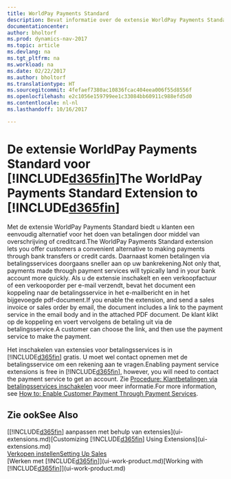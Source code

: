 ```yaml
---
title: WorldPay Payments Standard
description: Bevat informatie over de extensie WorldPay Payments Standard
documentationcenter: 
author: bholtorf
ms.prod: dynamics-nav-2017
ms.topic: article
ms.devlang: na
ms.tgt_pltfrm: na
ms.workload: na
ms.date: 02/22/2017
ms.author: bholtorf
ms.translationtype: HT
ms.sourcegitcommit: 4fefaef7380ac10836fcac404eea006f55d8556f
ms.openlocfilehash: e2c1056e159799ee1c33084bb60911c988efd5d0
ms.contentlocale: nl-nl
ms.lasthandoff: 10/16/2017

---
```

# <a name="the-worldpay-payments-standard-extension-to-included365finincludesd365finlongmdmd"></a><span data-ttu-id="a3179-103">De extensie WorldPay Payments Standard voor [!INCLUDE[d365fin](includes/d365fin_long_md.md)]</span><span class="sxs-lookup"><span data-stu-id="a3179-103">The WorldPay Payments Standard Extension to [!INCLUDE[d365fin](includes/d365fin_long_md.md)]</span></span>
<span data-ttu-id="a3179-104">Met de extensie WorldPay Payments Standard biedt u klanten een eenvoudig alternatief voor het doen van betalingen door middel van overschrijving of creditcard.</span><span class="sxs-lookup"><span data-stu-id="a3179-104">The WorldPay Payments Standard extension lets you offer customers a convenient alternative to making payments through bank transfers or credit cards.</span></span> <span data-ttu-id="a3179-105">Daarnaast komen betalingen via betalingsservices doorgaans sneller aan op uw bankrekening.</span><span class="sxs-lookup"><span data-stu-id="a3179-105">Not only that, payments made through payment services will typically land in your bank account more quickly.</span></span>
<span data-ttu-id="a3179-106">Als u de extensie inschakelt en een verkoopfactuur of een verkooporder per e-mail verzendt, bevat het document een koppeling naar de betalingsservice in het e-mailbericht en in het bijgevoegde pdf-document.</span><span class="sxs-lookup"><span data-stu-id="a3179-106">If you enable the extension, and send a sales invoice or sales order by email, the document includes a link to the payment service in the email body and in the attached PDF document.</span></span> <span data-ttu-id="a3179-107">De klant klikt op de koppeling en voert vervolgens de betaling uit via de betalingsservice.</span><span class="sxs-lookup"><span data-stu-id="a3179-107">A customer can choose the link, and then use the payment service to make the payment.</span></span>

<span data-ttu-id="a3179-108">Het inschakelen van extensies voor betalingsservices is in [!INCLUDE[d365fin](includes/d365fin_md.md)] gratis. U moet wel contact opnemen met de betalingsservice om een rekening aan te vragen.</span><span class="sxs-lookup"><span data-stu-id="a3179-108">Enabling payment service extensions is free in [!INCLUDE[d365fin](includes/d365fin_md.md)], however, you will need to contact the payment service to get an account.</span></span> <span data-ttu-id="a3179-109">Zie [Procedure: Klantbetalingen via betalingsservices inschakelen](sales-how-enable-payment-service-extensions.md) voor meer informatie.</span><span class="sxs-lookup"><span data-stu-id="a3179-109">For more information, see [How to: Enable Customer Payment Through Payment Services](sales-how-enable-payment-service-extensions.md).</span></span>

## <a name="see-also"></a><span data-ttu-id="a3179-110">Zie ook</span><span class="sxs-lookup"><span data-stu-id="a3179-110">See Also</span></span>
<span data-ttu-id="a3179-111">[[!INCLUDE[d365fin](includes/d365fin_md.md)] aanpassen met behulp van extensies](ui-extensions.md)</span><span class="sxs-lookup"><span data-stu-id="a3179-111">[Customizing [!INCLUDE[d365fin](includes/d365fin_md.md)] Using Extensions](ui-extensions.md)</span></span>  
[<span data-ttu-id="a3179-112">Verkopen instellen</span><span class="sxs-lookup"><span data-stu-id="a3179-112">Setting Up Sales</span></span>](sales-setup-sales.md)  
<span data-ttu-id="a3179-113">[Werken met [!INCLUDE[d365fin](includes/d365fin_md.md)]](ui-work-product.md)</span><span class="sxs-lookup"><span data-stu-id="a3179-113">[Working with [!INCLUDE[d365fin](includes/d365fin_md.md)]](ui-work-product.md)</span></span>
